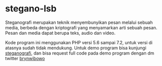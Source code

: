 # stegano-lsb
Steganografi merupakan teknik menyembunyikan pesan melalui sebuah media, berbeda dengan kriptografi yang menyamarkan arti sebuah pesan.
Pesan dan media dapat berupa teks, audio dan video.

Kode program ini menggunakan PHP versi 5.6 sampai 7.2, untuk versi di atasnya sudah tidak mendukung.
Untuk demo program bisa kunjungi [steganografi](https://demo-stegano.000webhostapp.com), dan bisa request full code pada demo program
dengan dm twitter [brynwibowo](https://twitter.com/brynwibowo)
